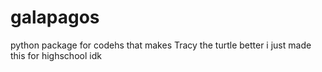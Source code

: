 # galapagos
python package for codehs that makes Tracy the turtle better 
i just made this for highschool idk